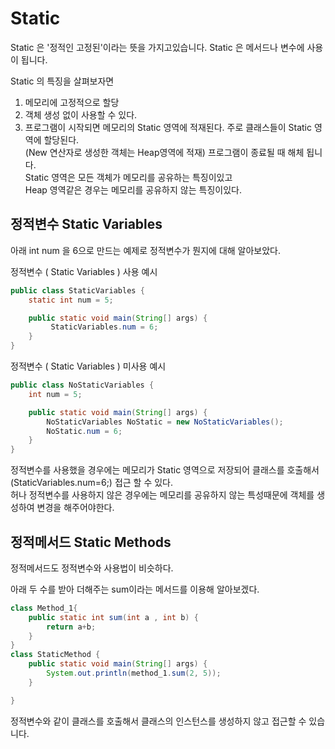 # Static

Static 은 '정적인 고정된'이라는 뜻을 가지고있습니다. Static 은 메서드나 변수에 사용이 됩니다.

Static 의 특징을 살펴보자면  
1. 메모리에 고정적으로 할당
2. 객체 생성 없이 사용할 수 있다.
3. 프로그램이 시작되면 메모리의 Static 영역에 적재된다. 주로 클래스들이 Static 영역에 할당된다.  
   (New 연산자로 생성한 객체는 Heap영역에 적재) 프로그램이 종료될 때 해체 됩니다.  
   Static 영역은 모든 객체가 메모리를 공유하는 특징이있고  
   Heap 영역같은 경우는 메모리를 공유하지 않는 특징이있다.


## 정적변수 Static Variables  

아래 int num 을 6으로 만드는 예제로 정적변수가 뭔지에 대해 알아보았다.  

정적변수 ( Static Variables ) 사용 예시  
```java
public class StaticVariables {
	static int num = 5;

	public static void main(String[] args) {
   		 StaticVariables.num = 6;
	}
}
```
정적변수 ( Static Variables ) 미사용 예시  
```java
public class NoStaticVariables {
	int num = 5;

	public static void main(String[] args) {
		NoStaticVariables NoStatic = new NoStaticVariables();
		NoStatic.num = 6;
	}
}
```

정적변수를 사용했을 경우에는 메모리가 Static 영역으로 저장되어 클래스를 호출해서 (StaticVariables.num=6;) 접근 할 수 있다.  
허나 정적변수를 사용하지 않은 경우에는 메모리를 공유하지 않는 특성때문에 객체를 생성하여 변경을 해주어야한다.

## 정적메서드 Static Methods

정적메서드도 정적변수와 사용법이 비슷하다.

아래 두 수를 받아 더해주는 sum이라는 메서드를 이용해 알아보겠다.

```java
class Method_1{
	public static int sum(int a , int b) {
		return a+b;
	}
}
class StaticMethod {
	public static void main(String[] args) {
		System.out.println(method_1.sum(2, 5));
	}

}
```
정적변수와 같이 클래스를 호출해서 클래스의 인스턴스를 생성하지 않고 접근할 수 있습니다.
